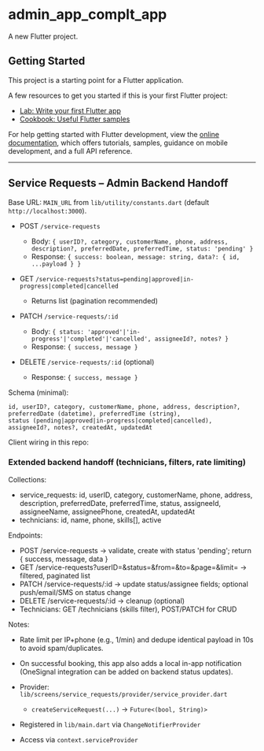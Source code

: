 # admin_app_complt_app

A new Flutter project.

## Getting Started

This project is a starting point for a Flutter application.

A few resources to get you started if this is your first Flutter project:

- [Lab: Write your first Flutter app](https://docs.flutter.dev/get-started/codelab)
- [Cookbook: Useful Flutter samples](https://docs.flutter.dev/cookbook)

For help getting started with Flutter development, view the
[online documentation](https://docs.flutter.dev/), which offers tutorials,
samples, guidance on mobile development, and a full API reference.

---

## Service Requests – Admin Backend Handoff

Base URL: `MAIN_URL` from `lib/utility/constants.dart` (default `http://localhost:3000`).

- POST `/service-requests`

  - Body: `{ userID?, category, customerName, phone, address, description?, preferredDate, preferredTime, status: 'pending' }`
  - Response: `{ success: boolean, message: string, data?: { id, ...payload } }`

- GET `/service-requests?status=pending|approved|in-progress|completed|cancelled`

  - Returns list (pagination recommended)

- PATCH `/service-requests/:id`

  - Body: `{ status: 'approved'|'in-progress'|'completed'|'cancelled', assigneeId?, notes? }`
  - Response: `{ success, message }`

- DELETE `/service-requests/:id` (optional)
  - Response: `{ success, message }`

Schema (minimal):

```
id, userID?, category, customerName, phone, address, description?,
preferredDate (datetime), preferredTime (string),
status (pending|approved|in-progress|completed|cancelled),
assigneeId?, notes?, createdAt, updatedAt
```

Client wiring in this repo:

### Extended backend handoff (technicians, filters, rate limiting)

Collections:
- service_requests: id, userID, category, customerName, phone, address, description, preferredDate, preferredTime, status, assigneeId, assigneeName, assigneePhone, createdAt, updatedAt
- technicians: id, name, phone, skills[], active

Endpoints:
- POST /service-requests → validate, create with status 'pending'; return { success, message, data }
- GET /service-requests?userID=&status=&from=&to=&page=&limit= → filtered, paginated list
- PATCH /service-requests/:id → update status/assignee fields; optional push/email/SMS on status change
- DELETE /service-requests/:id → cleanup (optional)
- Technicians: GET /technicians (skills filter), POST/PATCH for CRUD

Notes:
- Rate limit per IP+phone (e.g., 1/min) and dedupe identical payload in 10s to avoid spam/duplicates.
- On successful booking, this app also adds a local in-app notification (OneSignal integration can be added on backend status updates).

- Provider: `lib/screens/service_requests/provider/service_provider.dart`
  - `createServiceRequest(...)` → `Future<(bool, String)>`
- Registered in `lib/main.dart` via `ChangeNotifierProvider`
- Access via `context.serviceProvider`
